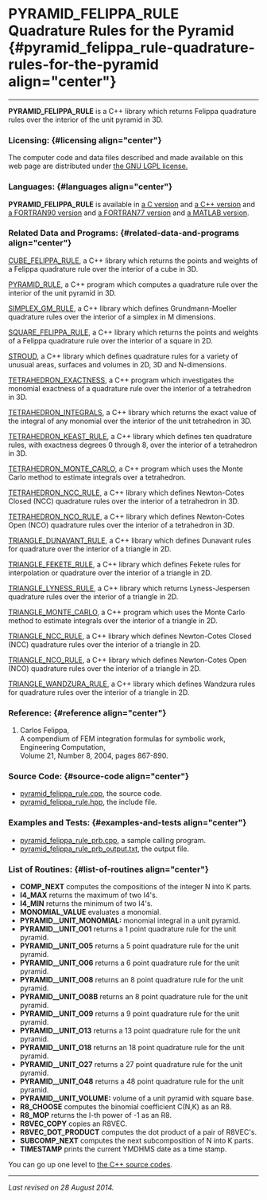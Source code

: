 PYRAMID\_FELIPPA\_RULE\
Quadrature Rules for the Pyramid {#pyramid_felippa_rule-quadrature-rules-for-the-pyramid align="center"}
================================

------------------------------------------------------------------------

**PYRAMID\_FELIPPA\_RULE** is a C++ library which returns Felippa
quadrature rules over the interior of the unit pyramid in 3D.

### Licensing: {#licensing align="center"}

The computer code and data files described and made available on this
web page are distributed under [the GNU LGPL
license.](../../txt/gnu_lgpl.txt)

### Languages: {#languages align="center"}

**PYRAMID\_FELIPPA\_RULE** is available in [a C
version](../../c_src/pyramid_felippa_rule/pyramid_felippa_rule.md) and
[a C++
version](../../master/pyramid_felippa_rule/pyramid_felippa_rule.md)
and [a FORTRAN90
version](../../f_src/pyramid_felippa_rule/pyramid_felippa_rule.md) and
[a FORTRAN77
version](../../f77_src/pyramid_felippa_rule/pyramid_felippa_rule.md)
and [a MATLAB
version](../../m_src/pyramid_felippa_rule/pyramid_felippa_rule.md).

### Related Data and Programs: {#related-data-and-programs align="center"}

[CUBE\_FELIPPA\_RULE](../../master/cube_felippa_rule/cube_felippa_rule.md),
a C++ library which returns the points and weights of a Felippa
quadrature rule over the interior of a cube in 3D.

[PYRAMID\_RULE](../../master/pyramid_rule/pyramid_rule.md), a C++
program which computes a quadrature rule over the interior of the unit
pyramid in 3D.

[SIMPLEX\_GM\_RULE](../../master/simplex_gm_rule/simplex_gm_rule.md),
a C++ library which defines Grundmann-Moeller quadrature rules over the
interior of a simplex in M dimensions.

[SQUARE\_FELIPPA\_RULE](../../master/square_felippa_rule/square_felippa_rule.md),
a C++ library which returns the points and weights of a Felippa
quadrature rule over the interior of a square in 2D.

[STROUD](../../master/stroud/stroud.md), a C++ library which defines
quadrature rules for a variety of unusual areas, surfaces and volumes in
2D, 3D and N-dimensions.

[TETRAHEDRON\_EXACTNESS](../../master/tetrahedron_exactness/tetrahedron_exactness.md),
a C++ program which investigates the monomial exactness of a quadrature
rule over the interior of a tetrahedron in 3D.

[TETRAHEDRON\_INTEGRALS](../../master/tetrahedron_integrals/tetrahedron_integrals.md),
a C++ library which returns the exact value of the integral of any
monomial over the interior of the unit tetrahedron in 3D.

[TETRAHEDRON\_KEAST\_RULE](../../master/tetrahedron_keast_rule/tetrahedron_keast_rule.md),
a C++ library which defines ten quadrature rules, with exactness degrees
0 through 8, over the interior of a tetrahedron in 3D.

[TETRAHEDRON\_MONTE\_CARLO](../../master/tetrahedron_monte_carlo/tetrahedron_monte_carlo.md),
a C++ program which uses the Monte Carlo method to estimate integrals
over a tetrahedron.

[TETRAHEDRON\_NCC\_RULE](../../master/tetrahedron_ncc_rule/tetrahedron_ncc_rule.md),
a C++ library which defines Newton-Cotes Closed (NCC) quadrature rules
over the interior of a tetrahedron in 3D.

[TETRAHEDRON\_NCO\_RULE](../../master/tetrahedron_nco_rule/tetrahedron_nco_rule.md),
a C++ library which defines Newton-Cotes Open (NCO) quadrature rules
over the interior of a tetrahedron in 3D.

[TRIANGLE\_DUNAVANT\_RULE](../../master/triangle_dunavant_rule/triangle_dunavant_rule.md),
a C++ library which defines Dunavant rules for quadrature over the
interior of a triangle in 2D.

[TRIANGLE\_FEKETE\_RULE](../../master/triangle_fekete_rule/triangle_fekete_rule.md),
a C++ library which defines Fekete rules for interpolation or quadrature
over the interior of a triangle in 2D.

[TRIANGLE\_LYNESS\_RULE](../../master/triangle_lyness_rule/triangle_lyness_rule.md),
a C++ library which returns Lyness-Jespersen quadrature rules over the
interior of a triangle in 2D.

[TRIANGLE\_MONTE\_CARLO](../../master/triangle_monte_carlo/triangle_monte_carlo.md),
a C++ program which uses the Monte Carlo method to estimate integrals
over the interior of a triangle in 2D.

[TRIANGLE\_NCC\_RULE](../../master/triangle_ncc_rule/triangle_ncc_rule.md),
a C++ library which defines Newton-Cotes Closed (NCC) quadrature rules
over the interior of a triangle in 2D.

[TRIANGLE\_NCO\_RULE](../../master/triangle_nco_rule/triangle_nco_rule.md),
a C++ library which defines Newton-Cotes Open (NCO) quadrature rules
over the interior of a triangle in 2D.

[TRIANGLE\_WANDZURA\_RULE](../../master/triangle_wandzura_rule/triangle_wandzura_rule.md),
a C++ library which defines Wandzura rules for quadrature rules over the
interior of a triangle in 2D.

### Reference: {#reference align="center"}

1.  Carlos Felippa,\
    A compendium of FEM integration formulas for symbolic work,\
    Engineering Computation,\
    Volume 21, Number 8, 2004, pages 867-890.

### Source Code: {#source-code align="center"}

-   [pyramid\_felippa\_rule.cpp](pyramid_felippa_rule.cpp), the source
    code.
-   [pyramid\_felippa\_rule.hpp](pyramid_felippa_rule.hpp), the include
    file.

### Examples and Tests: {#examples-and-tests align="center"}

-   [pyramid\_felippa\_rule\_prb.cpp](pyramid_felippa_rule_prb.cpp), a
    sample calling program.
-   [pyramid\_felippa\_rule\_prb\_output.txt](pyramid_felippa_rule_prb_output.txt),
    the output file.

### List of Routines: {#list-of-routines align="center"}

-   **COMP\_NEXT** computes the compositions of the integer N into K
    parts.
-   **I4\_MAX** returns the maximum of two I4's.
-   **I4\_MIN** returns the minimum of two I4's.
-   **MONOMIAL\_VALUE** evaluates a monomial.
-   **PYRAMID\_\_UNIT\_MONOMIAL:** monomial integral in a unit pyramid.
-   **PYRAMID\_\_UNIT\_O01** returns a 1 point quadrature rule for the
    unit pyramid.
-   **PYRAMID\_\_UNIT\_O05** returns a 5 point quadrature rule for the
    unit pyramid.
-   **PYRAMID\_\_UNIT\_O06** returns a 6 point quadrature rule for the
    unit pyramid.
-   **PYRAMID\_\_UNIT\_O08** returns an 8 point quadrature rule for the
    unit pyramid.
-   **PYRAMID\_\_UNIT\_O08B** returns an 8 point quadrature rule for the
    unit pyramid.
-   **PYRAMID\_\_UNIT\_O09** returns a 9 point quadrature rule for the
    unit pyramid.
-   **PYRAMID\_\_UNIT\_O13** returns a 13 point quadrature rule for the
    unit pyramid.
-   **PYRAMID\_\_UNIT\_O18** returns an 18 point quadrature rule for the
    unit pyramid.
-   **PYRAMID\_\_UNIT\_O27** returns a 27 point quadrature rule for the
    unit pyramid.
-   **PYRAMID\_\_UNIT\_O48** returns a 48 point quadrature rule for the
    unit pyramid.
-   **PYRAMID\_\_UNIT\_VOLUME:** volume of a unit pyramid with square
    base.
-   **R8\_CHOOSE** computes the binomial coefficient C(N,K) as an R8.
-   **R8\_MOP** returns the I-th power of -1 as an R8.
-   **R8VEC\_COPY** copies an R8VEC.
-   **R8VEC\_DOT\_PRODUCT** computes the dot product of a pair of
    R8VEC's.
-   **SUBCOMP\_NEXT** computes the next subcomposition of N into K
    parts.
-   **TIMESTAMP** prints the current YMDHMS date as a time stamp.

You can go up one level to [the C++ source codes](../cpp_src.md).

------------------------------------------------------------------------

*Last revised on 28 August 2014.*
